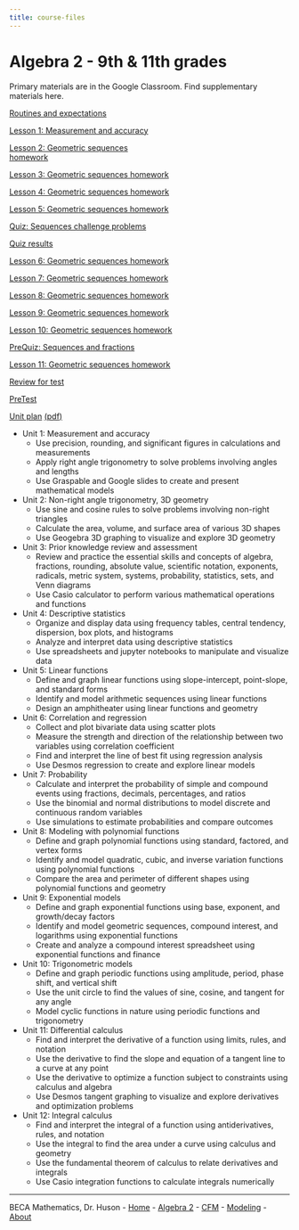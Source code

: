 ```yaml
---
title: course-files
---
```


# Algebra 2 - 9th & 11th grades

Primary materials are in the Google Classroom. Find supplementary materials here.

[Routines and expectations](01-Sequences/00-Slides_Routines.pdf)

[Lesson 1: Measurement and accuracy](01-Sequences/1-01Area-calcs)

[Lesson 2: Geometric sequences](01-Sequences/1-02Sequences)  
[homework](IM/Algebra2-1-2-Lesson-curated-practice-problem-set.pdf)

[Lesson 3: Geometric sequences homework](IM/Algebra2-1-3-Lesson-curated-practice-problem-set.pdf)

[Lesson 4: Geometric sequences homework](IM/Algebra2-1-4-Lesson-curated-practice-problem-set.pdf)

[Lesson 5: Geometric sequences homework](IM/Algebra2-1-5-Lesson-curated-practice-problem-set.pdf)

[Quiz: Sequences challenge problems](01-Sequences/1-5Quiz_sequences)

[Quiz results](01-Sequences/1-5Quiz_results.pdf)

[Lesson 6: Geometric sequences homework](IM/Algebra2-1-6-Lesson-curated-practice-problem-set.pdf)

[Lesson 7: Geometric sequences homework](IM/Algebra2-1-7-Lesson-curated-practice-problem-set.pdf)

[Lesson 8: Geometric sequences homework](IM/Algebra2-1-8-Lesson-curated-practice-problem-set.pdf)

[Lesson 9: Geometric sequences homework](IM/Algebra2-1-9-Lesson-curated-practice-problem-set.pdf)

[Lesson 10: Geometric sequences homework](IM/Algebra2-1-10-Lesson-curated-practice-problem-set.pdf)

[PreQuiz: Sequences and fractions](01-Sequences/1-9Test_sequences)

[Lesson 11: Geometric sequences homework](IM/Algebra2-1-11-Lesson-curated-practice-problem-set.pdf)

[Review for test](01-Sequences/1-12Sequences-review)

[PreTest](01-Sequences/1-12PreTest-sequences)

[Unit plan](plan) [(pdf)](plan.pdf)

- Unit 1: Measurement and accuracy
  - Use precision, rounding, and significant figures in calculations and measurements
  - Apply right angle trigonometry to solve problems involving angles and lengths
  - Use Graspable and Google slides to create and present mathematical models
- Unit 2: Non-right angle trigonometry, 3D geometry
  - Use sine and cosine rules to solve problems involving non-right triangles
  - Calculate the area, volume, and surface area of various 3D shapes
  - Use Geogebra 3D graphing to visualize and explore 3D geometry
- Unit 3: Prior knowledge review and assessment
  - Review and practice the essential skills and concepts of algebra, fractions, rounding, absolute value, scientific notation, exponents, radicals, metric system, systems, probability, statistics, sets, and Venn diagrams
  - Use Casio calculator to perform various mathematical operations and functions
- Unit 4: Descriptive statistics
  - Organize and display data using frequency tables, central tendency, dispersion, box plots, and histograms
  - Analyze and interpret data using descriptive statistics
  - Use spreadsheets and jupyter notebooks to manipulate and visualize data
- Unit 5: Linear functions
  - Define and graph linear functions using slope-intercept, point-slope, and standard forms
  - Identify and model arithmetic sequences using linear functions
  - Design an amphitheater using linear functions and geometry
- Unit 6: Correlation and regression
  - Collect and plot bivariate data using scatter plots
  - Measure the strength and direction of the relationship between two variables using correlation coefficient
  - Find and interpret the line of best fit using regression analysis
  - Use Desmos regression to create and explore linear models
- Unit 7: Probability
  - Calculate and interpret the probability of simple and compound events using fractions, decimals, percentages, and ratios
  - Use the binomial and normal distributions to model discrete and continuous random variables
  - Use simulations to estimate probabilities and compare outcomes
- Unit 8: Modeling with polynomial functions
  - Define and graph polynomial functions using standard, factored, and vertex forms
  - Identify and model quadratic, cubic, and inverse variation functions using polynomial functions
  - Compare the area and perimeter of different shapes using polynomial functions and geometry
- Unit 9: Exponential models
  - Define and graph exponential functions using base, exponent, and growth/decay factors
  - Identify and model geometric sequences, compound interest, and logarithms using exponential functions
  - Create and analyze a compound interest spreadsheet using exponential functions and finance
- Unit 10: Trigonometric models
  - Define and graph periodic functions using amplitude, period, phase shift, and vertical shift
  - Use the unit circle to find the values of sine, cosine, and tangent for any angle
  - Model cyclic functions in nature using periodic functions and trigonometry
- Unit 11: Differential calculus
  - Find and interpret the derivative of a function using limits, rules, and notation
  - Use the derivative to find the slope and equation of a tangent line to a curve at any point
  - Use the derivative to optimize a function subject to constraints using calculus and algebra
  - Use Desmos tangent graphing to visualize and explore derivatives and optimization problems
- Unit 12: Integral calculus
  - Find and interpret the integral of a function using antiderivatives, rules, and notation
  - Use the integral to find the area under a curve using calculus and geometry
  - Use the fundamental theorem of calculus to relate derivatives and integrals
  - Use Casio integration functions to calculate integrals numerically

---
BECA Mathematics, Dr. Huson - [Home](https://math.huson.com/) - [Algebra 2](../alg2) - [CFM](../cfm) - [Modeling](../modeling) - [About](https://math.huson.com/Contact)

